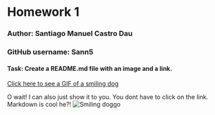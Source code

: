 # Homework 1
### Author: Santiago Manuel Castro Dau
### GitHub username: Sann5
#### Task: Create a README.md file with an image and a link.

[Click here to see a GIF of a smiling dog](https://media3.giphy.com/media/1d7F9xyq6j7C1ojbC5/giphy.gif)

O wait! I can also just show it to you. You dont have to click on the link. Markdown is cool he?!
![Smiling doggo](https://media3.giphy.com/media/1d7F9xyq6j7C1ojbC5/giphy.gif)
